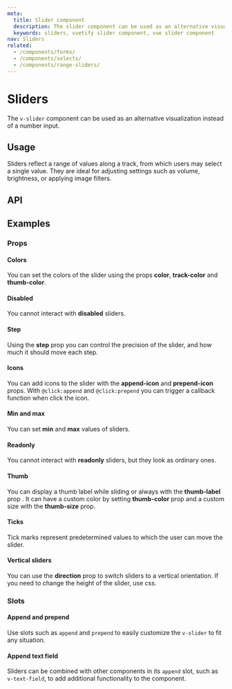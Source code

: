 ```yaml
---
meta:
  title: Slider component
  description: The slider component can be used as an alternative visualization instead of a number input.
  keywords: sliders, vuetify slider component, vue slider component
nav: Sliders
related:
  - /components/forms/
  - /components/selects/
  - /components/range-sliders/
---
```


# Sliders

The `v-slider` component can be used as an alternative visualization instead of a number input.

## Usage

Sliders reflect a range of values along a track, from which users may select a single value. They are ideal for adjusting settings such as volume, brightness, or applying image filters.

<usage name="v-slider" />

<entry />

## API

<api-inline />

## Examples

### Props

#### Colors

You can set the colors of the slider using the props **color**, **track-color** and **thumb-color**.

<example file="v-slider/prop-colors" />

#### Disabled

You cannot interact with **disabled** sliders.

<example file="v-slider/prop-disabled" />

#### Step

Using the **step** prop you can control the precision of the slider, and how much it should move each step.

<example file="v-slider/prop-step" />

#### Icons

You can add icons to the slider with the **append-icon** and **prepend-icon** props. With `@click:append` and `@click:prepend` you can trigger a callback function when click the icon.

<example file="v-slider/prop-icons" />

#### Min and max

You can set **min** and **max** values of sliders.

<example file="v-slider/prop-min-and-max" />

#### Readonly

You cannot interact with **readonly** sliders, but they look as ordinary ones.

<example file="v-slider/prop-readonly" />

#### Thumb

You can display a thumb label while sliding or always with the **thumb-label** prop . It can have a custom color by setting **thumb-color** prop and a custom size with the **thumb-size** prop.

<example file="v-slider/prop-thumb" />

#### Ticks

Tick marks represent predetermined values to which the user can move the slider.

<example file="v-slider/prop-ticks" />

<!-- #### Validation

Vuetify includes simple validation through the **rules** prop. The prop accepts a mixed array of types `function`, `boolean` and `string`. When the input value changes, each element in the array will be validated. Functions pass the current v-model as an argument and must return either `true` / `false` or a `string` containing an error message.

<example file="v-slider/prop-validation" /> -->

#### Vertical sliders

You can use the **direction** prop to switch sliders to a vertical orientation. If you need to change the height of the slider, use css.

<example file="v-slider/prop-vertical" />

### Slots

#### Append and prepend

Use slots such as `append` and `prepend` to easily customize the `v-slider` to fit any situation.

<example file="v-slider/slot-append-and-prepend" />

#### Append text field

Sliders can be combined with other components in its `append` slot, such as `v-text-field`, to add additional functionality to the component.

<example file="v-slider/slot-append-text-field" />
